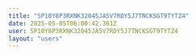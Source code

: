```yaml
---
title: "SP10Y8P3RXNK32045JA5V7RDY5J7TNCKSGT9TYTZ4"
date: 2025-05-05T06:00:42.361Z
user: SP10Y8P3RXNK32045JA5V7RDY5J7TNCKSGT9TYTZ4
layout: "users"
---
```

    